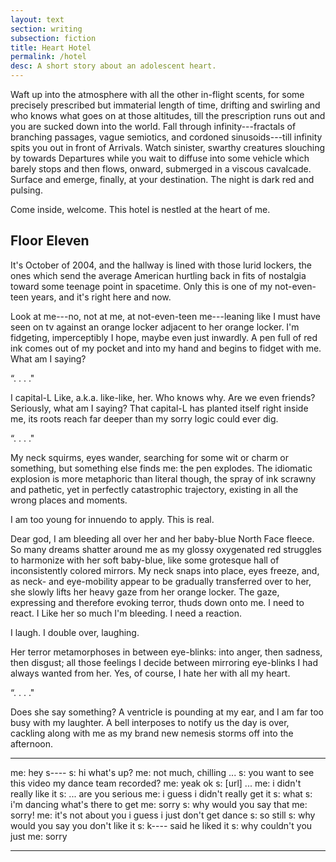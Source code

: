 ```yaml
---
layout: text
section: writing
subsection: fiction
title: Heart Hotel
permalink: /hotel
desc: A short story about an adolescent heart.
---
```


Waft up into the atmosphere with all the other in-flight scents, for
some precisely prescribed but immaterial length of time, drifting and
swirling and who knows what goes on at those altitudes, till the
prescription runs out and you are sucked down into the world. Fall
through infinity---fractals of branching passages, vague semiotics,
and cordoned sinusoids---till infinity spits you out in front of
Arrivals. Watch sinister, swarthy creatures slouching by towards
Departures while you wait to diffuse into some vehicle which barely
stops and then flows, onward, submerged in a viscous
cavalcade. Surface and emerge, finally, at your destination. The night
is dark red and pulsing.

Come inside, welcome. This hotel is nestled at the heart of me.

## Floor Eleven

It's October of 2004, and the hallway is lined with those lurid
lockers, the ones which send the average American hurtling back in
fits of nostalgia toward some teenage point in spacetime. Only this is
one of my not-even-teen years, and it's right here and now.

Look at me---no, not at me, at not-even-teen me---leaning like I must
have seen on tv against an orange locker adjacent to her orange
locker. I'm fidgeting, imperceptibly I hope, maybe even just
inwardly. A pen full of red ink comes out of my pocket and into my
hand and begins to fidget with me. What am I saying?

&ldquo;. . . ."

I capital-L Like, a.k.a. like-like, her. Who knows why. Are we even
friends? Seriously, what am I saying? That capital-L has planted
itself right inside me, its roots reach far deeper than my sorry logic
could ever dig.

&ldquo;. . . ."

My neck squirms, eyes wander, searching for some wit or charm or
something, but something else finds me: the pen explodes. The
idiomatic explosion is more metaphoric than literal though, the spray
of ink scrawny and pathetic, yet in perfectly catastrophic trajectory,
existing in all the wrong places and moments.

I am too young for innuendo to apply. This is real.

Dear god, I am bleeding all over her and her baby-blue North Face
fleece. So many dreams shatter around me as my glossy oxygenated red
struggles to harmonize with her soft baby-blue, like some grotesque
hall of inconsistently colored mirrors. My neck snaps into place, eyes
freeze, and, as neck- and eye-mobility appear to be gradually
transferred over to her, she slowly lifts her heavy gaze from her
orange locker. The gaze, expressing and therefore evoking terror,
thuds down onto me. I need to react. I Like her so much I'm
bleeding. I need a reaction.

I laugh. I double over, laughing.

Her terror metamorphoses in between eye-blinks: into anger, then
sadness, then disgust; all those feelings I decide between mirroring
eye-blinks I had always wanted from her. Yes, of course, I hate her
with all my heart.

&ldquo;. . . ."

Does she say something? A ventricle is pounding at my ear, and I am
far too busy with my laughter. A bell interposes to notify us the day
is over, cackling along with me as my brand new nemesis storms off
into the afternoon.

----------------------------------------------------------------------

me: hey s----
s: hi what's up?
me: not much, chilling
...
s: you want to see this video my dance team recorded?
me: yeak ok
s: [url]
...
me: i didn't really like it
s: ... are you serious
me: i guess i didn't really get it
s: what
s: i'm dancing what's there to get
me: sorry
s: why would you say that
me: sorry!
me: it's not about you i guess i just don't get dance
s: so still
s: why would you say you don't like it
s: k---- said he liked it
s: why couldn't you just
me: sorry

______________________________________________________________________




